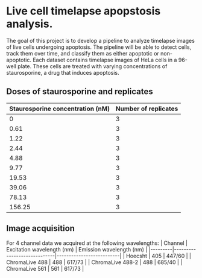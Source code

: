 # Live cell timelapse apopstosis analysis.

The goal of this project is to develop a pipeline to analyze timelapse images of live cells undergoing apoptosis. The pipeline will be able to detect cells, track them over time, and classify them as either apoptotic or non-apoptotic.
Each dataset contains timelapse images of HeLa cells in a 96-well plate. These cells are treated with varying concentrations of staurosporine, a drug that induces apoptosis.

## Doses of staurosporine and replicates

| Staurosporine concentration (nM) | Number of replicates |
|----------------------------------|----------------------|
| 0                                | 3                    |
| 0.61                             | 3                    |
| 1.22                             | 3                    |
| 2.44                             | 3                    |
| 4.88                             | 3                    |
| 9.77                             | 3                    |
| 19.53                            | 3                    |
| 39.06                            | 3                    |
| 78.13                            | 3                    |
| 156.25                           | 3                    |

## Image acquisition
For 4 channel data we acquired at the following wavelengths:
| Channel | Excitation wavelength (nm) | Emission wavelength (nm) |
|---------|-----------------------------|--------------------------|
| Hoecsht | 405 | 447/60 |
| ChromaLive 488 | 488 | 617/73 |
| ChromaLive 488-2 | 488 | 685/40 |
| ChromaLive 561 | 561 | 617/73 |

